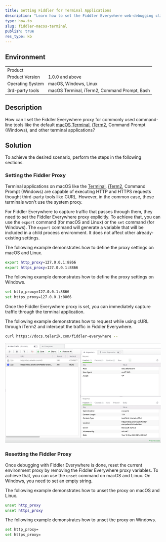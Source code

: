 ```yaml
---
title: Setting Fiddler for Terminal Applications
description: "Learn how to set the Fiddler Everywhere web-debugging client for terminals."
type: how-to
slug: fiddler-macos-terminal
publish: true
res_type: kb
---
```


## Environment

|   |   |
|---|---|
| Product   |
| Product Version | 1.0.0 and above  |
| Operating System | macOS, Windows, Linux  |
| 3rd-party tools | macOS Terminal, iTerm2, Command Prompt, Bash |

## Description

How can I set the Fiddler Everywhere proxy for commonly used command-line tools like the default [macOS Terminal](https://en.wikipedia.org/wiki/Terminal_(macOS)), [iTerm2](https://www.iterm2.com/), Command Prompt (Windows), and other terminal applications?

## Solution

To achieve the desired scenario, perform the steps in the following sections.

### Setting the Fiddler Proxy

Terminal applications on macOS like the [Terminal](https://en.wikipedia.org/wiki/Terminal_(macOS)), [iTerm2](https://www.iterm2.com/), Command Prompt (Windows) are capable of executing HTTP and HTTPS requests thought third-party tools like CURL. However, in the common case, these terminals won't use the system proxy.

For Fiddler Everywhere to capture traffic that passes through them, they need to set the Fiddler Everywhere proxy explicitly. To achieve that, you can use the `export` command (for macOS and Linux) or the `set` command (for Windows). The `export` command will generate a variable that will be included in a child process environment. It does not affect other already-existing settings.

The following example demonstrates how to define the proxy settings on macOS and Linux.

```bash
export http_proxy=127.0.0.1:8866
export https_proxy=127.0.0.1:8866
```

The following example demonstrates how to define the proxy settings on Windows.

```bash
set http_proxy=127.0.0.1:8866
set https_proxy=127.0.0.1:8866
```

Once the Fiddler Everywhere proxy is set, you can immediately capture traffic through the terminal application.

The following example demonstrates how to request while using cURL through iTerm2 and intercept the traffic in Fiddler Everywhere.

```Bash
curl https://docs.telerik.com/fiddler-everywhere --
```

![Result from curl request in Fiddler Everywhere](../images/kb/macos-terminal/curl-traffic.png)

### Resetting the Fiddler Proxy

Once debugging with Fiddler Everywhere is done, reset the current environment proxy by removing the Fiddler Everywhere proxy variables. To achieve that, you can use the `unset` command on macOS and Linux. On Windows, you need to set an empty string.

The following example demonstrates how to unset the proxy on macOS and Linux.

```bash
unset http_proxy
unset https_proxy
```

The following example demonstrates how to unset the proxy on Windows.

```bash
set http_proxy=
set https_proxy=
```
